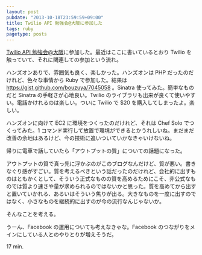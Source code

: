 ```yaml
---
layout: post
pubdate: "2013-10-18T23:59:59+09:00"
title: Twilio API 勉強会@大阪に参加した
tags: ruby
pagetype: posts
---
```

[Twilio API 勉強会@大阪](http://atnd.org/event/E0020002)に参加した。最近はここに書いているとおり Twilio を触っていて、それに関連しての参加という流れ。

ハンズオンありで、雰囲気も良く、楽しかった。ハンズオンは PHP だったのだけれど、色々な事情から Ruby で参加した。結果は https://gist.github.com/bouzuya/7045058 。Sinatra 使ってみた。簡単なものだと Sinatra の手軽さが心地良い。Twilio のライブラリも出来が良くて使いやすい。電話かけれるのは楽しい。ついに Twilio で $20 を購入してしまったよ。楽しい。

ハンズオンに向けて EC2 に環境をつくったのだけれど、それは Chef Solo でつくってみた。1 コマンド実行して放置で環境ができるとかうれしいね。まだまだ改善の余地はあるけど、今の技術に追いついていかなきゃいけないね。

帰りに電車で話していたら「アウトプットの質」についての話題になった。

アウトプットの質で真っ先に浮かぶのがこのブログなんだけど、質が悪い。書きなぐり感がすごい。質を考えるべきという話だったのだけれど、会社的に出すものはともかくとして、そういう正式なものの質を高めるためにこそ、非公式なものでは質より速さや量が求められるのではないかと思った。質を高めてから出すと置いていかれる、あるいはそういう焦りが出る。大きなものを一度に出すのではなく、小さなものを継続的に出すのが今の流行なんじゃないか。

そんなことを考える。

うーん、Facebook の運用についても考えなきゃな。Facebook のつながりをメインにしている人とのやりとりが増えそうだ。

17 min.
